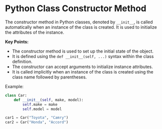 # Python Class Constructor Method

The constructor method in Python classes, denoted by `__init__`, is called automatically when an instance of the class is created. It is used to initialize the attributes of the instance.

**Key Points:**
- The constructor method is used to set up the initial state of the object.
- It is defined using the `def __init__(self, ...)` syntax within the class definition.
- The constructor can accept arguments to initialize instance attributes.
- It is called implicitly when an instance of the class is created using the class name followed by parentheses.

Example:

```python
class Car:
    def __init__(self, make, model):
        self.make = make
        self.model = model

car1 = Car("Toyota", "Camry")
car2 = Car("Honda", "Accord")
